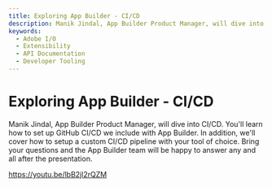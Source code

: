 ```yaml
---
title: Exploring App Builder - CI/CD
description: Manik Jindal, App Builder Product Manager, will dive into CI/CD. You'll learn how to set up GitHub CI/CD we include with App Builder. In addition, we'll cover how to setup  a custom CI/CD pipeline with your tool of choice. Bring your questions and the App Builder team will be happy to answer any and all after the presentation. 
keywords:
  - Adobe I/O
  - Extensibility
  - API Documentation
  - Developer Tooling  
---
```


# Exploring App Builder - CI/CD

Manik Jindal, App Builder Product Manager, will dive into CI/CD. You'll learn how to set up GitHub CI/CD we include with App Builder. In addition, we'll cover how to setup  a custom CI/CD pipeline with your tool of choice. Bring your questions and the App Builder team will be happy to answer any and all after the presentation.

<Media slots="video"/>

<https://youtu.be/lbB2jl2rQZM>
